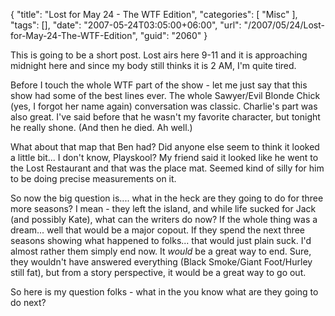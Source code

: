 {
	"title": "Lost for May 24 - The WTF Edition",
	"categories": [
		"Misc"
	],
	"tags": [],
	"date": "2007-05-24T03:05:00+06:00",
	"url": "/2007/05/24/Lost-for-May-24-The-WTF-Edition",
	"guid": "2060"
}

This is going to be a short post. Lost airs here 9-11 and it is approaching midnight here and since my body still thinks it is 2 AM, I'm quite tired. 

Before I touch the whole WTF part of the show - let me just say that this show had some of the best lines ever. The whole Sawyer/Evil Blonde Chick (yes, I forgot her name again) conversation was classic. Charlie's part was also great. I've said before that he wasn't my favorite character, but tonight he really shone. (And then he died. Ah well.)

What about that map that Ben had? Did anyone else seem to think it looked a little bit... I don't know, Playskool? My friend said it looked like he went to the Lost Restaurant and that was the place mat. Seemed kind of silly for him to be doing precise measurements on it.

So now the big question is.... what in the heck are they going to do for three more seasons? I mean - they left the island, and while life sucked for Jack (and possibly Kate), what can the writers do now? If the whole thing was a dream... well that would be a major copout. If they spend the next three seasons showing what happened to folks... that would just plain suck. I'd almost rather them simply end now. It <i>would</i> be a great way to end. Sure, they wouldn't have answered everything (Black Smoke/Giant Foot/Hurley still fat), but from a story perspective, it would be a great way to go out.

So here is my question folks - what in the you know what are they going to do next?